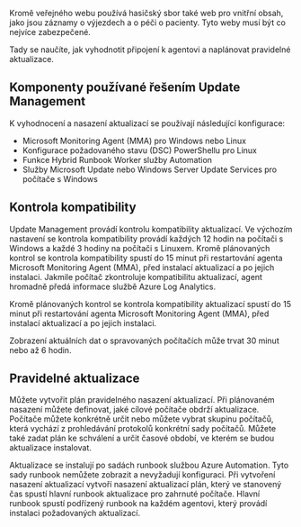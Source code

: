 Kromě veřejného webu používá hasičský sbor také web pro vnitřní obsah, jako jsou záznamy o výjezdech a o péči o pacienty. Tyto weby musí být co nejvíce zabezpečené.

Tady se naučíte, jak vyhodnotit připojení k agentovi a naplánovat pravidelné aktualizace.

## <a name="components-used-by-update-management"></a>Komponenty používané řešením Update Management

K vyhodnocení a nasazení aktualizací se používají následující konfigurace:

- Microsoft Monitoring Agent (MMA) pro Windows nebo Linux
- Konfigurace požadovaného stavu (DSC) PowerShellu pro Linux
- Funkce Hybrid Runbook Worker služby Automation
- Služby Microsoft Update nebo Windows Server Update Services pro počítače s Windows

## <a name="compliance-scan"></a>Kontrola kompatibility

Update Management provádí kontrolu kompatibility aktualizací. Ve výchozím nastavení se kontrola kompatibility provádí každých 12 hodin na počítači s Windows a každé 3 hodiny na počítači s Linuxem. Kromě plánovaných kontrol se kontrola kompatibility spustí do 15 minut při restartování agenta Microsoft Monitoring Agent (MMA), před instalací aktualizací a po jejich instalaci. Jakmile počítač zkontroluje kompatibilitu aktualizací, agent hromadně předá informace službě Azure Log Analytics.

Kromě plánovaných kontrol se kontrola kompatibility aktualizací spustí do 15 minut při restartování agenta Microsoft Monitoring Agent (MMA), před instalací aktualizací a po jejich instalaci.

Zobrazení aktuálních dat o spravovaných počítačích může trvat 30 minut nebo až 6 hodin.

## <a name="recurring-updates"></a>Pravidelné aktualizace

Můžete vytvořit plán pravidelného nasazení aktualizací. Při plánovaném nasazení můžete definovat, jaké cílové počítače obdrží aktualizace. Počítače můžete konkrétně určit nebo můžete vybrat skupinu počítačů, která vychází z prohledávání protokolů konkrétní sady počítačů. Můžete také zadat plán ke schválení a určit časové období, ve kterém se budou aktualizace instalovat.

Aktualizace se instalují po sadách runbook službou Azure Automation. Tyto sady runbook nemůžete zobrazit a nevyžadují konfiguraci. Při vytvoření nasazení aktualizací vytvoří nasazení aktualizací plán, který ve stanovený čas spustí hlavní runbook aktualizace pro zahrnuté počítače. Hlavní runbook spustí podřízený runbook na každém agentovi, který provádí instalaci požadovaných aktualizací.
